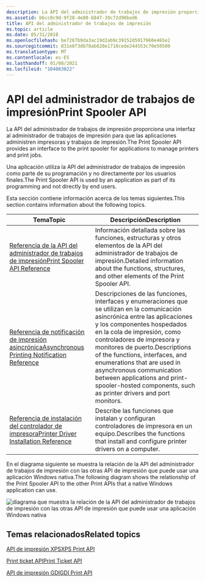 ```yaml
---
description: La API del administrador de trabajos de impresión proporciona una interfaz al administrador de trabajos de impresión para que las aplicaciones administren impresoras y trabajos de impresión.
ms.assetid: b6cc0c9d-9f28-4e80-b847-39c72d98bed6
title: API del administrador de trabajos de impresión
ms.topic: article
ms.date: 05/31/2018
ms.openlocfilehash: be7287b9da3ac19d2ab9c39152d5917960e465e2
ms.sourcegitcommit: 831e8f3db78ab820e1710cede244553c70e50500
ms.translationtype: MT
ms.contentlocale: es-ES
ms.lasthandoff: 01/08/2021
ms.locfileid: "104083022"
---
```

# <a name="print-spooler-api"></a><span data-ttu-id="479dd-103">API del administrador de trabajos de impresión</span><span class="sxs-lookup"><span data-stu-id="479dd-103">Print Spooler API</span></span>

<span data-ttu-id="479dd-104">La API del administrador de trabajos de impresión proporciona una interfaz al administrador de trabajos de impresión para que las aplicaciones administren impresoras y trabajos de impresión.</span><span class="sxs-lookup"><span data-stu-id="479dd-104">The Print Spooler API provides an interface to the print spooler for applications to manage printers and print jobs.</span></span>

<span data-ttu-id="479dd-105">Una aplicación utiliza la API del administrador de trabajos de impresión como parte de su programación y no directamente por los usuarios finales.</span><span class="sxs-lookup"><span data-stu-id="479dd-105">The Print Spooler API is used by an application as part of its programming and not directly by end users.</span></span>

<span data-ttu-id="479dd-106">Esta sección contiene información acerca de los temas siguientes.</span><span class="sxs-lookup"><span data-stu-id="479dd-106">This section contains information about the following topics.</span></span>



| <span data-ttu-id="479dd-107">Tema</span><span class="sxs-lookup"><span data-stu-id="479dd-107">Topic</span></span>                                                                                             | <span data-ttu-id="479dd-108">Descripción</span><span class="sxs-lookup"><span data-stu-id="479dd-108">Description</span></span>                                                                                                                                                                                                             |
|---------------------------------------------------------------------------------------------------|-------------------------------------------------------------------------------------------------------------------------------------------------------------------------------------------------------------------------|
| [<span data-ttu-id="479dd-109">Referencia de la API del administrador de trabajos de impresión</span><span class="sxs-lookup"><span data-stu-id="479dd-109">Print Spooler API Reference</span></span>](printing-and-print-spooler-reference.md)<br/>                | <span data-ttu-id="479dd-110">Información detallada sobre las funciones, estructuras y otros elementos de la API del administrador de trabajos de impresión.</span><span class="sxs-lookup"><span data-stu-id="479dd-110">Detailed information about the functions, structures, and other elements of the Print Spooler API.</span></span><br/>                                                                                                           |
| [<span data-ttu-id="479dd-111">Referencia de notificación de impresión asincrónica</span><span class="sxs-lookup"><span data-stu-id="479dd-111">Asynchronous Printing Notification Reference</span></span>](asynchronous-printing-notification.md)<br/> | <span data-ttu-id="479dd-112">Descripciones de las funciones, interfaces y enumeraciones que se utilizan en la comunicación asincrónica entre las aplicaciones y los componentes hospedados en la cola de impresión, como controladores de impresora y monitores de puerto.</span><span class="sxs-lookup"><span data-stu-id="479dd-112">Descriptions of the functions, interfaces, and enumerations that are used in asynchronous communication between applications and print-spooler-hosted components, such as printer drivers and port monitors.</span></span><br/> |
| [<span data-ttu-id="479dd-113">Referencia de instalación del controlador de impresora</span><span class="sxs-lookup"><span data-stu-id="479dd-113">Printer Driver Installation Reference</span></span>](printer-driver-installation-reference.md)<br/>     | <span data-ttu-id="479dd-114">Describe las funciones que instalan y configuran controladores de impresora en un equipo.</span><span class="sxs-lookup"><span data-stu-id="479dd-114">Describes the functions that install and configure printer drivers on a computer.</span></span><br/>                                                                                                                            |



 

<span data-ttu-id="479dd-115">En el diagrama siguiente se muestra la relación de la API del administrador de trabajos de impresión con las otras API de impresión que puede usar una aplicación Windows nativa.</span><span class="sxs-lookup"><span data-stu-id="479dd-115">The following diagram shows the relationship of the Print Spooler API to the other Print APIs that a native Windows application can use.</span></span>

![diagrama que muestra la relación de la API del administrador de trabajos de impresión con las otras API de impresión que puede usar una aplicación Windows nativa](images/print-apis-ps.png)

## <a name="related-topics"></a><span data-ttu-id="479dd-117">Temas relacionados</span><span class="sxs-lookup"><span data-stu-id="479dd-117">Related topics</span></span>

<dl> <dt>

[<span data-ttu-id="479dd-118">API de impresión XPS</span><span class="sxs-lookup"><span data-stu-id="479dd-118">XPS Print API</span></span>](xps-printing.md)
</dt> <dt>

[<span data-ttu-id="479dd-119">Print ticket API</span><span class="sxs-lookup"><span data-stu-id="479dd-119">Print Ticket API</span></span>](print-ticket-api.md)
</dt> <dt>

[<span data-ttu-id="479dd-120">API de impresión GDI</span><span class="sxs-lookup"><span data-stu-id="479dd-120">GDI Print API</span></span>](gdi-printing.md)
</dt> </dl>

 

 





